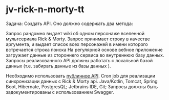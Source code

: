 # jv-rick-n-morty-tt

Задача: Создать API. Оно должно содержать два метода:

Запрос рандомно выдает wiki об одном персонаже вселенной мультсериала Rick & Morty.
Запрос принимает строку в качестве аргумента, и выдает список всех персонажей в имени которого встречается строка поиска На регулярной основе вебное приложение загружает данные из стороннего сервиса во внутреннюю базу данных. Запросы реализованного API должны работать с локальной базой данных (т.е. забирать данные из базы данных ).

Необходимо использовать [публичное API](https://rickandmortyapi.com/documentation/#get%C2%ADall%C2%ADcharacters).
Cron job для реализации синхронизации данных с Rick & Morty api.
Java/Kotlin, Tomcat, Spring Boot, Hibernate, PostgresQL; Jetbrains IDE, Git;
Запросы должны быть задокументированы с использованием Swagger.
